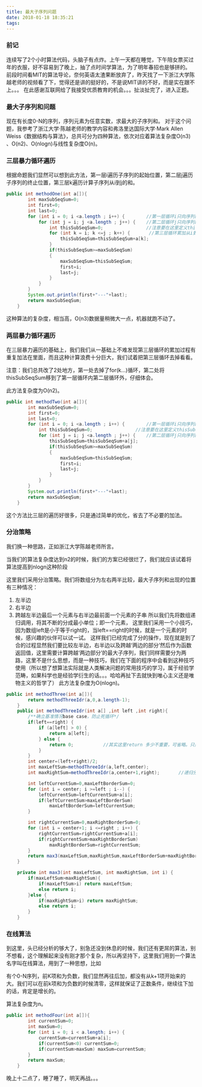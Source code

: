 ```yaml
---
title: 最大子序列问题
date: 2018-01-18 18:35:21
tags:
---
```

### 前记
连续写了2个小时算法代码，头脑子有点炸。上午一天都在睡觉，下午陪女票买过年的衣服，好不容易到了晚上，抽了点时间学算法，为了明年春招也是够拼的。
前段时间看MIT的算法导论，奈何英语太渣果断放弃了，昨天找了一下浙江大学陈越老师的视频看了下，觉得还是讲的挺好的，不是说MIT讲的不好，而是实在跟不上。。。
在此感谢互联网给了我接受优质教育的机会。。。扯淡扯完了，进入正题。

### 最大子序列和问题
现在有长度0-N的序列，序列元素为任意实数，求最大的子序列和。
对于这个问题，我参考了浙江大学·陈越老师的教学内容和弗洛里达国际大学·Mark Allen Weiss《数据结构与算法》，总共可分为四种算法，依次对应着算法复杂度O(n3) 、O(n2)、O(nlogn)与线性复杂度O(n)。

### 三层暴力循环遍历
根据命题我们显然可以想到此方法，第一层i遍历子序列的起始位置，第二层j遍历子序列的终止位置，第三层k遍历计算子序列从i到j的和。

``` java
public int methodOne(int a[]){
        int maxSubSeqSum=0;
        int first=0;
        int last=0;
        for (int i = 0; i <a.length ; i++) {        //第一层循环i只向序列的起始位置
            for (int j = i; j <a.length ; j++) {    //第二层循环j只向序列的终止位置
                int thisSubSeqSum=0;                //注意要在这里定义thisSubSeqSum不然值会在循环中不断累加
                for (int k = i; k <=j ; k++) {       //第三层循环累加从i到j的SUM
                    thisSubSeqSum=thisSubSeqSum+a[k];
                }
                if(thisSubSeqSum>=maxSubSeqSum)
                {
                    maxSubSeqSum=thisSubSeqSum;
                    first=i;
                    last=j;
                }
            }
        }
        System.out.println(first+"---"+last);
        return maxSubSeqSum;
    }
```

这种算法的复杂度，相当高，O(n3)数据量稍微大一点，机器就跑不动了。

### 两层暴力循环遍历

在三层暴力遍历的基础上，我们我们从一基础上不难发现第三层循环的累加过程有重复加法在里面，而且这种计算浪费十分巨大，我们试着把第三层循环去掉看看。

注意：我们总共改了2处地方，第一处去掉了for(k…)循环，第二处将thisSubSeqSum移到了第一层循环内第二层循环外，仔细体会。

此方法复杂度为O(n2)。

``` java
public int methodTwo(int a[]){
        int maxSubSeqSum=0;
        int first=0;
        int last=0;
        for (int i = 0; i <a.length ; i++) {        //第一层循环i只向序列的起始位置
            int thisSubSeqSum=0;                //注意要在这里定义thisSubSeqSum不然值会在循环中不断累加
            for (int j = i; j <a.length ; j++) {    //第二层循环j只向序列的终止位置
                thisSubSeqSum=thisSubSeqSum+a[j];
                if(thisSubSeqSum>=maxSubSeqSum)
                {
                    maxSubSeqSum=thisSubSeqSum;
                    first=i;
                    last=j;
                }
            }
        }
        System.out.println(first+"---"+last);
        return maxSubSeqSum;
    }
```

这个方法比三层的遍历好很多，只是通过简单的优化，省去了不必要的加法。

### 分治策略
我们换一种思路，正如浙江大学陈越老师所言。

当我们的算法复杂度达到n2的时候，我们的方案已经很烂了，我们就应该试着将算法提高到nlogn这种阶段

这里我们采用分治策略。我们将数组分为左右两半比较，最大子序列和出现的位置有三种情况：
1. 左半边
2. 右半边
3. 跨越左半边最后一个元素与右半边最前面一个元素的子串
所以我们先将数组递归调用，将其不断的分成最小单位；即一个元素，
这里我们采用一个小技巧，因为数组left是小于等于right的，当left==right的时候，就是一个元素的时候，感兴趣的伙伴可以试一试。
这样我们已经完成了分的操作，现在就是到了合的过程显然我们要比较左半边，右半边以及跨越‘两边的部分’然后作为函数返回值，这里需要计算跨越‘两边部分’的最大子序列，我们同样需要分为两路，这里不是什么思想，而是一种技巧，我们在下面的程序中会看到这种技巧使用（所以想了想算法实际就是人类解决问题的常用技巧的学习，属于经验学范畴，如果科学也是经验学衍生的话。。。哈哈再扯下去就快到唯心主义还是唯物主义的哲学了）
此方法复杂度为O(nlogn)。

``` java
public int methodThree(int a[]){
        return methodThreeIdr(a,0,a.length-1);
    }
    public int methodThreeIdr(int a[] ,int left ,int right){
        /**确立基准情况base case，防止死循环*/
        if(left==right) {
            if (a[left] > 0) {
                return a[left];
            } else {
                return 0;           //其实这里return 多少不重要，可省略。只是象征性的将负数归零讨论。大家可以试试。
            }
        }
        int center=(left+right)/2;
        int maxLeftSum=methodThreeIdr(a,left,center);
        int maxRightSum=methodThreeIdr(a,center+1,right);       //递归分解

        int leftCurrentSum=0,maxLeftBorderSum=0;
        for (int i = center; i >=left ; i--) {
            leftCurrentSum=leftCurrentSum+a[i];
            if(leftCurrentSum>maxLeftBorderSum)
                maxLeftBorderSum=leftCurrentSum;
        }

        int rightCurrentSum=0,maxRightBorderSum=0;
        for (int i = center+1; i <=right ; i++) {
            rightCurrentSum=rightCurrentSum+a[i];
            if(rightCurrentSum>maxRightBorderSum)
                maxRightBorderSum=rightCurrentSum;
        }
        return max3(maxLeftSum,maxRightSum,maxLeftBorderSum+maxRightBorderSum);
    }

    private int max3(int maxLeftSum, int maxRightSum, int i) {
        if(maxLeftSum>maxRightSum){
            if(maxLeftSum>i) return maxLeftSum;
            else return i;
        }else {
            if(maxRightSum>i) return maxRightSum;
            else return i;
        }
    }
```

### 在线算法
到这里，头已经分析的够大了，别急还没到休息的时候，我们还有更屌的算法，别不想看，这个理解起来没有刚才那个复杂，所以再坚持下，这里我们用到一个算法名字叫在线算法，用到了一种思想，比如

有个0-N序列，前K项和为负数，我们显然再往后加，都没有从k+1项开始来的大。我们可以在前k项和为负数的时候清零，这样就保证了正数条件，继续往下加的话，肯定是增长的。

算法复杂度为n。

``` java
public int methodFour(int a[]){
        int currentSum=0;
        int maxSum=0;
        for (int i = 0; i < a.length; i++) {
            currentSum=currentSum+a[i];
            if(currentSum<0) currentSum=0;
            if(currentSum>maxSum) maxSum=currentSum;
        }
        return maxSum;
    }
```

晚上十二点了，睡了睡了，明天再战。。。

